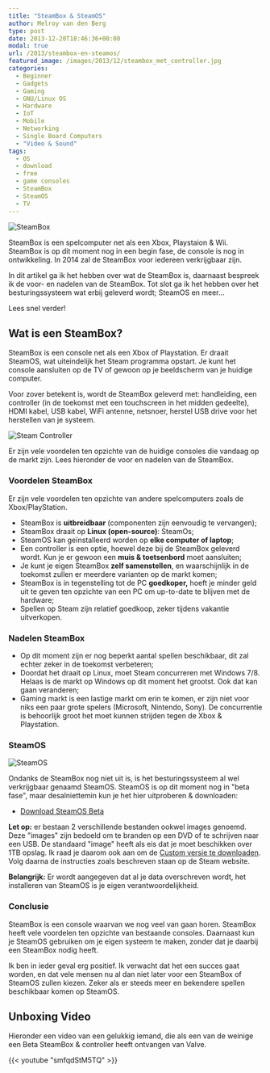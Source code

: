 ```yaml
---
title: "SteamBox & SteamOS"
author: Melroy van den Berg
type: post
date: 2013-12-20T18:46:36+00:00
modal: true
url: /2013/steambox-en-steamos/
featured_image: /images/2013/12/steambox_met_controller.jpg
categories:
  - Beginner
  - Gadgets
  - Gaming
  - GNU/Linux OS
  - Hardware
  - IoT
  - Mobile
  - Networking
  - Single Board Computers
  - "Video & Sound"
tags:
  - OS
  - download
  - free
  - game consoles
  - SteamBox
  - SteamOS
  - TV
---
```


![SteamBox](/images/2013/12/steambox_met_controller.jpg "SteamBox met controller (beta)")

SteamBox is een spelcomputer net als een Xbox, Playstaion & Wii. SteamBox is op dit moment nog in een begin fase, de console is nog in ontwikkeling. In 2014 zal de SteamBox voor iedereen verkrijgbaar zijn.

In dit artikel ga ik het hebben over wat de SteamBox is, daarnaast bespreek ik de voor- en nadelen van de SteamBox. Tot slot ga ik het hebben over het besturingssysteem wat erbij geleverd wordt; SteamOS en meer...

Lees snel verder!

## Wat is een SteamBox?

SteamBox is een console net als een Xbox of Playstation. Er draait SteamOS, wat uiteindelijk het Steam programma opstart. Je kunt het console aansluiten op de TV of gewoon op je beeldscherm van je huidige computer.

Voor zover betekent is, wordt de SteamBox geleverd met: handleiding, een controller (in de toekomst met een touchscreen in het midden gedeelte), HDMI kabel, USB kabel, WiFi antenne, netsnoer, herstel USB drive voor het herstellen van je systeem.

![Steam Controller](/images/2013/12/controller.jpg "Uiteindelijke Steam Controller")

Er zijn vele voordelen ten opzichte van de huidige consoles die vandaag op de markt zijn. Lees hieronder de voor en nadelen van de SteamBox.

### Voordelen SteamBox

Er zijn vele voordelen ten opzichte van andere spelcomputers zoals de Xbox/PlayStation.

- SteamBox is **uitbreidbaar** (componenten zijn eenvoudig te vervangen);
- SteamBox draait op **Linux (open-source)**: SteamOs;
- SteamOS kan geïnstalleerd worden op **elke computer of laptop**;
- Een controller is een optie, hoewel deze bij de SteamBox geleverd wordt. Kun je er gewoon een **muis & toetsenbord** moet aansluiten;
- Je kunt je eigen SteamBox **zelf samenstellen**, en waarschijnlijk in de toekomst zullen er meerdere varianten op de markt komen;
- SteamBox is in tegenstelling tot de PC **goedkoper,** hoeft je minder geld uit te geven ten opzichte van een PC om up-to-date te blijven met de hardware;
- Spellen op Steam zijn relatief goedkoop, zeker tijdens vakantie uitverkopen.

### Nadelen SteamBox

- Op dit moment zijn er nog beperkt aantal spellen beschikbaar, dit zal echter zeker in de toekomst verbeteren;
- Doordat het draait op Linux, moet Steam concurreren met Windows 7/8. Helaas is de markt op Windows op dit moment het grootst. Ook dat kan gaan veranderen;
- Gaming markt is een lastige markt om erin te komen, er zijn niet voor niks een paar grote spelers (Microsoft, Nintendo, Sony). De concurrentie is behoorlijk groot het moet kunnen strijden tegen de Xbox & Playstation.

### SteamOS

![SteamOS](/images/2013/12/steamos_logo.jpg "SteamOS Logo")

Ondanks de SteamBox nog niet uit is, is het besturingssysteem al wel verkrijgbaar genaamd SteamOS. SteamOS is op dit moment nog in "beta fase", maar desalniettemin kun je het hier uitproberen & downloaden:

- [Download SteamOS Beta](http://store.steampowered.com/steamos/buildyourown)

**Let op:** er bestaan 2 verschillende bestanden ookwel images genoemd. Deze "images" zijn bedoeld om te branden op een DVD of te schrijven naar een USB. De standaard "image" heeft als eis dat je moet beschikken over 1TB opslag. Ik raad je daarom ook aan om de [Custom versie te downloaden](http://store.steampowered.com/steamos/download/?ver=custom). Volg daarna de instructies zoals beschreven staan op de Steam website.

**Belangrijk:** Er wordt aangegeven dat al je data overschreven wordt, het installeren van SteamOS is je eigen verantwoordelijkheid.

### Conclusie

SteamBox is een console waarvan we nog veel van gaan horen. SteamBox heeft vele voordelen ten opzichte van bestaande consoles. Daarnaast kun je SteamOS gebruiken om je eigen systeem te maken, zonder dat je daarbij een SteamBox nodig heeft.

Ik ben in ieder geval erg positief. Ik verwacht dat het een succes gaat worden, en dat vele mensen nu al dan niet later voor een SteamBox of SteamOS zullen kiezen. Zeker als er steeds meer en bekendere spellen beschikbaar komen op SteamOS.

## Unboxing Video

Hieronder een video van een gelukkig iemand, die als een van de weinige een Beta SteamBox & controller heeft ontvangen van Valve.

{{< youtube "smfqdStM5TQ" >}}
